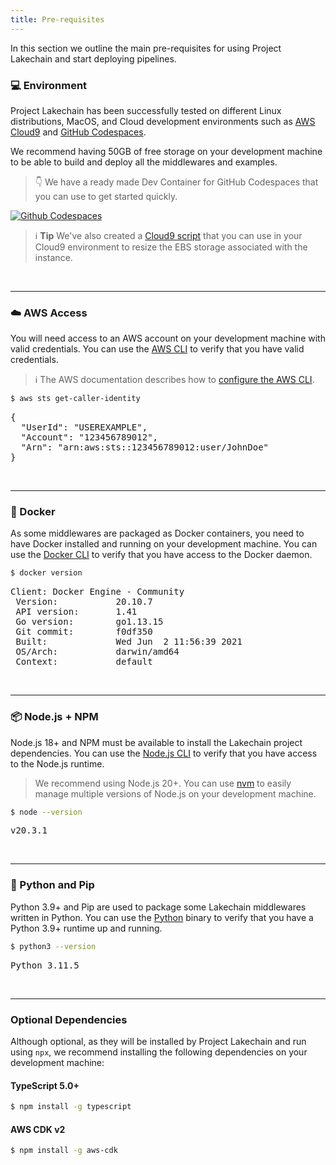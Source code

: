 ```yaml
---
title: Pre-requisites
---
```


In this section we outline the main pre-requisites for using Project Lakechain and start deploying pipelines.

### 💻 Environment

Project Lakechain has been successfully tested on different Linux distributions, MacOS, and Cloud development environments such as [AWS Cloud9](https://docs.aws.amazon.com/cloud9/latest/user-guide/welcome.html) and [GitHub Codespaces](https://github.com/features/codespaces).

We recommend having 50GB of free storage on your development machine to be able to build and deploy all the middlewares and examples.

> 👇 We have a ready made Dev Container for GitHub Codespaces that you can use to get started quickly.

<a href="https://github.com/codespaces/new/awslabs/project-lakechain"><img alt="Github Codespaces" src="https://github.com/codespaces/badge.svg" /></a>

> ℹ️ **Tip** We've also created a [Cloud9 script](https://github.com/awslabs/project-lakechain/blob/master/.cloud9/resize.sh) that you can use in your Cloud9 environment to resize the EBS storage associated with the instance.

<br>

---

### ☁️ AWS Access

You will need access to an AWS account on your development machine with valid credentials. You can use the [AWS CLI](https://aws.amazon.com/cli/) to verify that you have valid credentials.

> ℹ️ The AWS documentation describes how to [configure the AWS CLI](https://docs.aws.amazon.com/cli/latest/userguide/cli-configure-quickstart.html).

```bash
$ aws sts get-caller-identity
```
<pre className="terminal" style="margin-top: 0">
{
  "UserId": "USEREXAMPLE",
  "Account": "123456789012",
  "Arn": "arn:aws:sts::123456789012:user/JohnDoe"
}
</pre>

<br>

---

### 🐳 Docker

As some middlewares are packaged as Docker containers, you need to have Docker installed and running on your development machine. You can use the [Docker CLI](https://docs.docker.com/engine/reference/commandline/cli/) to verify that you have access to the Docker daemon.

```bash
$ docker version
```

<pre className="terminal" style="margin-top: 0">
Client: Docker Engine - Community
 Version:           20.10.7
 API version:       1.41
 Go version:        go1.13.15
 Git commit:        f0df350
 Built:             Wed Jun  2 11:56:39 2021
 OS/Arch:           darwin/amd64
 Context:           default
</pre>

<br>

---

### 📦 Node.js + NPM

Node.js 18+ and NPM must be available to install the Lakechain project dependencies. You can use the [Node.js CLI](https://nodejs.org/api/cli.html) to verify that you have access to the Node.js runtime.

> We recommend using Node.js 20+. You can use [nvm](https://github.com/nvm-sh/nvm) to easily manage multiple versions of Node.js on your development machine.

```bash
$ node --version
```

<pre className="terminal" style="margin-top: 0">
v20.3.1
</pre>

<br>

---

### 🐍 Python and Pip

Python 3.9+ and Pip are used to package some Lakechain middlewares written in Python. You can use the [Python](https://docs.python.org/3/using/cmdline.html) binary to verify that you have a Python 3.9+ runtime up and running.

```bash
$ python3 --version
```

<pre className="terminal" style="margin-top: 0">
Python 3.11.5
</pre>

<br>

---

### Optional Dependencies

Although optional, as they will be installed by Project Lakechain and run using `npx`, we recommend installing the following dependencies on your development machine:

#### TypeScript 5.0+

```bash
$ npm install -g typescript
```

#### AWS CDK v2

```bash
$ npm install -g aws-cdk
```

